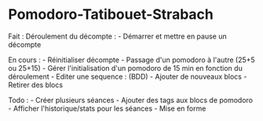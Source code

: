 # Pomodoro-Tatibouet-Strabach

Fait :
    Déroulement du décompte :
        - Démarrer et mettre en pause un décompte

En cours :
    - Réinitialiser décompte
    - Passage d'un pomodoro à l'autre (25+5 ou 25+15)
    - Gérer l'initialisation d'un pomodoro de 15 min en fonction du déroulement
    - Editer une sequence : (BDD)
        - Ajouter de nouveaux blocs
        - Retirer des blocs

Todo : 
    - Créer plusieurs séances
    - Ajouter des tags aux blocs de pomodoro
    - Afficher l'historique/stats pour les séances
    - Mise en forme
